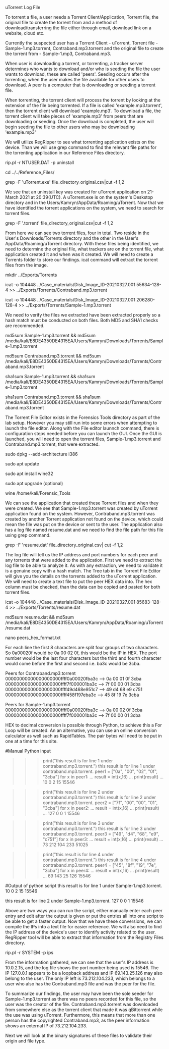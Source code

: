 uTorrent Log File

To torrent a file, a user needs a Torrent Client/Application, Torrent file, the original file to create the torrent from and a method of download/transferring the file either through email, download link on a website, cloud etc. 

Currently the suspected user has a Torrent Client - uTorrent, Torrent file - Sample-1.mp3.torrent, Contraband.mp3.torrent and the original file to create the torrent from - Sample-1.mp3, Contraband.mp3. 

When user is downloading a torrent, or torrenting, a tracker server determines who wants to download and/or who is seeding the file the user wants to download, these are called 'peers'. Seeding occurs after the torrenting, when the user makes the file available for other users to download. A peer is a computer that is downloading or seeding a torrent file.

When torrenting, the torrent client will process the torrent by looking at the extension of the file being torrented. If a file is called 'example.mp3.torrent', then the torrent client will download 'example.mp3'. To download a file, the torrent client will take pieces of 'example.mp3' from peers that are downloading or seeding. Once the download is completed, the user will begin seeding the file to other users who may be downloading 'example.mp3'

We will utilize RegRipper to see what torrenting application exists on the device. Than we will use grep command to find the relevant file paths for the torrenting application in our Reference Files directory. 

rip.pl -r NTUSER.DAT -p uninstall

cd ../../Reference_Files/

grep -F 'uTorrent.exe' file_directory_original.csv|cut -f 1,2

We see that an uninstall key was created for uTorrent application on 21-March 2021 at 20:39(UTC). A uTorrent.exe is on the system's Deskstop directory and in the Users/Kamryn/AppData/Roaming/uTorrent. Now that we have identified the torrent applications on the system, we need to search for torrent files. 

grep -F '.torrent' file_directory_original.csv|cut -f 1,2

From here we can see two torrent files, four in total. Two reside in the User's Downloads/Torrents directory and the other in the User's AppData/Roaming/uTorrent directory. With these files being identified, we need to determine the original file, what trackers are on the torrent file, what application created it and when was it created. We will need to create a Torrents folder to store our findings. icat command will extract the torrent files from the image.

mkdir ../Exports/Torrents

icat -o 104448 ../Case_materials/Disk_Image_ID-20210327.001 55634-128-4 >> ../Exports/Torrents/Contraband.mp3.torrent

icat -o 104448 ../Case_materials/Disk_Image_ID-20210327.001 206280-128-4 >> ../Exports/Torrents/Sample-1.mp3.torrent

We need to verify the files we extracted have been extracted properly so a hash match must be conducted on both files. Both MD5 and SHA1 checks are recommended.

md5sum Sample-1.mp3.torrent && md5sum /media/kali/E8DE4350DE4315EA/Users/Kamryn/Downloads/Torrents/Sample-1.mp3.torrent

md5sum Contraband.mp3.torrent && md5sum /media/kali/E8DE4350DE4315EA/Users/Kamryn/Downloads/Torrents/Contraband.mp3.torrent

sha1sum Sample-1.mp3.torrent && sha1sum /media/kali/E8DE4350DE4315EA/Users/Kamryn/Downloads/Torrents/Sample-1.mp3.torrent

sha1sum Contraband.mp3.torrent && sha1sum /media/kali/E8DE4350DE4315EA/Users/Kamryn/Downloads/Torrents/Contraband.mp3.torrent

The Torrent File Editor exists in the Forensics Tools directory as part of the lab setup. However you may still run into some errors when attempting to launch the file editor. Along with the File editor launnch command, there is configuration steps needed before you can launch the GUI. Once the GUI is launched, you will need to open the torrent files, Sample-1.mp3.torrent and Contraband.mp3.torrent, that were extracted.

sudo dpkg --add-architecture i386

sudo apt update

sudo apt install wine32

sudo apt upgrade (optional)

wine /home/kali/Forensic_Tools

We can see the application that created these Torrent files and when they were created. We see that Sample-1.mp3.torrent was created by uTorrent application found on the system. However, Contraband.mp3.torrent was created by another Torrent application not found on the device, which could mean the file was put on the device or sent to the user. The application also has a log file named resume.dat and we need to find the file path for this file using grep command.

grep -F 'resume.dat' file_directory_original.csv| cut -f 1,2

The log file will tell us the IP address and port numbers for each peer and any torrents that were added to the application. First we need to extract the log file to be able to analyze it. As with any extraction, we need to validate it is a genuine copy with a hash match. The Tree tab in the Torrent File Editor will give you the details on the torrents added to the uTorrent application. We will need to create a text file to put the peer HEX data into. The hex column must be checked, than the data can be copied and pasted for both torrent files.

icat -o 104448 ../Case_materials/Disk_Image_ID-20210327.001 85683-128-4 >> ../Exports/Torrents/resume.dat

md5sum resume.dat && md5sum /media/kali/E8DE4350DE4315EA/Users/Kamryn/AppData/Roaming/uTorrent/resume.dat

nano peers_hex_format.txt

For each line the first 8 characters are split four groups of two characters. So 0a00020f would be 0a 00 02 0f, this would be the IP in HEX. The port number would be the last four characters but the third and fourth character would come before the first and second i.e.  ba3c would be 3cba.

Peers for Contraband.mp3.torrent
00000000000000000000ffff0a00020fba3c --> 0a 00 01 0f 3cba
00000000000000000000ffff7f000001ba3c --> 7f 00 00 01 3cba
00000000000000000000ffff49d468e951c7 --> 49 d4 68 e9 c751
00000000000000000000ffff458f197eba3c --> 45 8f 19 7e 3cba


Peers for Sample-1.mp3.torrent
00000000000000000000ffff0a00020fba3c --> 0a 00 02 0f 3cba
00000000000000000000ffff7f000001ba3c --> 7f 00 00 01 3cba

HEX to decimal conversion is possible through Python, to achieve this a For Loop will be created. An an alternative, you can use an online conversion calculator as well such as RapidTables. The pair bytes will need to be put in one at a time for this site.

#Manual Python input
>>> print("this result is for line 1 under contraband.mp3.torrent.")
this result is for line 1 under contraband.mp3.torrent.
>>> peer1 = ["0a", "00", "02", "0f", "3cba"]
>>> for x in peer1:
...     result = int(x,16)
...     print(result)
... 
10
0
2
15
15546 

>>> print("this result is for line 2 under contraband.mp3.torrent.")
this result is for line 2 under contraband.mp3.torrent.
>>> peer2 = ["7f", "00", "00", "01", "3cba"]
>>> for x in peer2:
...     result = int(x,16)
...     print(result)
... 
127
0
0
1
15546

>>> print("this result is for line 3 under contraband.mp3.torrent.")
this result is for line 3 under contraband.mp3.torrent.
>>> peer3 = ["49", "d4", "68", "e9", "c751"]
>>> for x in peer3:
...     result = int(x,16)
...     print(result)
... 
73
212
104
233
51025

>>> print("this result is for line 4 under contraband.mp3.torrent.")
this result is for line 4 under contraband.mp3.torrent.
>>> peer4 = ["45", "8f", "19", "7e", "3cba"]
>>> for x in peer4:
...     result = int(x,16)
...     print(result)
... 
69
143
25
126
15546

#Output of python script
this result is for line 1 under Sample-1.mp3.torrent.
10
0
2
15
15546

this result is for line 2 under Sample-1.mp3.torrent.
127
0
0
1
15546



Above are two ways you can run the script, either manually enter each peer entry and edit after the output is given or put the entries all into one script to be able to get a faster output.  Now that we have these conversions, we can compile the IPs into a text file for easier reference. We will also need to find the IP address of the device's user to identify activity related to the user. RegRipper tool will be able to extract that information from the Registry Files directory.

rip.pl -r SYSTEM -p ips

From the information gathered, we can see that the user's IP address is 10.0.2.15, and the log file shows the port number being used is 15546. The IP 127.0.0.1 appears to be a loopback address and IP 69.143.25.126 may also belong to the user. The only IP left is 73.212.104.233, which belongs to a user who also has the Contraband.mp3 file and was the peer for the file. 

To summarize our findings, the user may have been the sole seeder for Sample-1.mp3.torrent as there was no peers recorded for this file, so the user was the creator of the file. Contraband.mp3.torrent was downloaded from somewhere else as the torrent client that made it was qBittorrent while the use was using uTorrent. Furthermore, this means that more than one person has the copyrighted Contraband.mp3, as the peer information shows an external IP of 73.212.104.233. 

Next we will look at the binary signatures of these files to validate their origin and file type.
